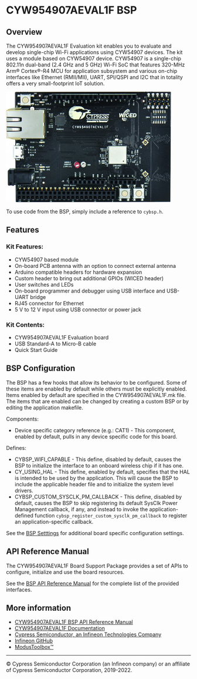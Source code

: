 # CYW954907AEVAL1F BSP

## Overview

The CYW954907AEVAL1F Evaluation kit enables you to evaluate and develop single-chip Wi-Fi applications using CYW54907 devices. The kit uses a module based on CYW54907 device. CYW54907 is a single-chip 802.11n dual-band (2.4 GHz and 5 GHz) Wi-Fi SoC that features 320-MHz Arm® Cortex®-R4 MCU for application subsystem and various on-chip interfaces like Ethernet (RMII/MII), UART, SPI/QSPI and I2C that in totality offers a very small-footprint IoT solution.

![](docs/html/board.png)

To use code from the BSP, simply include a reference to `cybsp.h`.

## Features

### Kit Features:

* CYW54907 based module
* On-board PCB antenna with an option to connect external antenna
* Arduino compatible headers for hardware expansion
* Custom header to bring out additional GPIOs (WICED header)
* User switches and LEDs
* On-board programmer and debugger using USB interface and USB-UART bridge
* RJ45 connector for Ethernet
* 5 V to 12 V input using USB connector or power jack

### Kit Contents:

* CYW954907AEVAL1F Evaluation board
* USB Standard-A to Micro-B cable
* Quick Start Guide

## BSP Configuration

The BSP has a few hooks that allow its behavior to be configured. Some of these items are enabled by default while others must be explicitly enabled. Items enabled by default are specified in the CYW954907AEVAL1F.mk file. The items that are enabled can be changed by creating a custom BSP or by editing the application makefile.

Components:
* Device specific category reference (e.g.: CAT1) - This component, enabled by default, pulls in any device specific code for this board.

Defines:
* CYBSP_WIFI_CAPABLE - This define, disabled by default, causes the BSP to initialize the interface to an onboard wireless chip if it has one.
* CY_USING_HAL - This define, enabled by default, specifies that the HAL is intended to be used by the application. This will cause the BSP to include the applicable header file and to initialize the system level drivers.
* CYBSP_CUSTOM_SYSCLK_PM_CALLBACK - This define, disabled by default, causes the BSP to skip registering its default SysClk Power Management callback, if any, and instead to invoke the application-defined function `cybsp_register_custom_sysclk_pm_callback` to register an application-specific callback.



See the [BSP Setttings][settings] for additional board specific configuration settings.

## API Reference Manual

The CYW954907AEVAL1F Board Support Package provides a set of APIs to configure, initialize and use the board resources.

See the [BSP API Reference Manual][api] for the complete list of the provided interfaces.

## More information
* [CYW954907AEVAL1F BSP API Reference Manual][api]
* [CYW954907AEVAL1F Documentation](https://www.cypress.com/documentation/development-kitsboards/cyw954907aeval1f-evaluation-kit)
* [Cypress Semiconductor, an Infineon Technologies Company](http://www.cypress.com)
* [Infineon GitHub](https://github.com/infineon)
* [ModusToolbox™](https://www.cypress.com/products/modustoolbox-software-environment)

[api]: https://infineon.github.io/TARGET_CYW954907AEVAL1F/html/modules.html
[settings]: https://infineon.github.io/TARGET_CYW954907AEVAL1F/html/md_bsp_settings.html

---
© Cypress Semiconductor Corporation (an Infineon company) or an affiliate of Cypress Semiconductor Corporation, 2019-2022.